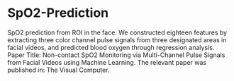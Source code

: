 # SpO2-Prediction
SpO2 prediction from ROI in the face. We constructed eighteen features by extracting three color channel pulse signals from three designated areas in facial videos, and predicted blood oxygen through regression analysis.
Paper Title: Non-contact SpO2 Monitoring via Multi-Channel Pulse Signals from Facial Videos using Machine Learning.
The relevant paper was published in: The Visual Computer.
